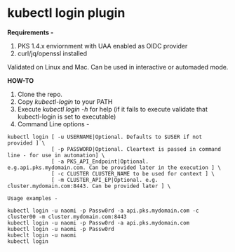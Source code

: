 # kubectl login plugin

**Requirements -**

1. PKS 1.4.x enviornment with UAA enabled as OIDC provider
2. curl/jq/openssl installed 

Validated on Linux and Mac.  Can be used in interactive or automaded mode.

**HOW-TO**

1. Clone the repo.
2. Copy *kubectl-login* to your PATH
3. Execute *kubectl login -h* for help (if it fails to execute validate that kubectl-login is set to executable)
4. Command Line options - 
```
kubectl login [ -u USERNAME|Optional. Defaults to $USER if not provided ] \
              [ -p PASSWORD|Optional. Cleartext is passed in command line - for use in automation] \
              [ -a PKS_API_Endpoint|Optional. e.g.api.pks.mydomain.com. Can be provided later in the execution ] \
              [ -c CLUSTER CLUSTER_NAME to be used for context ] \
              [ -m CLUSTER_API_EP|Optional. e.g. cluster.mydomain.com:8443. Can be provided later ] \
              
Usage examples - 

kubectl login -u naomi -p Passw0rd -a api.pks.mydomain.com -c cluster00 -m cluster.mydomain.com:8443
kubectl login -u naomi -p Passw0rd -a api.pks.mydomain.com 
kubectl login -u naomi -p Passw0rd 
kubeclt login -u naomi
kubectl login


```
